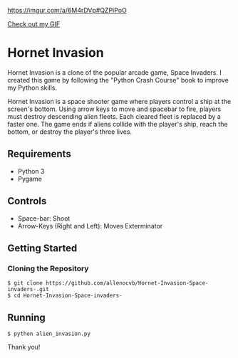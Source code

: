 https://imgur.com/a/6M4rDVp#QZPiPoO

[Check out my GIF](https://imgur.com/a/6M4rDVp)

# Hornet Invasion

Hornet Invasion is a clone of the popular arcade game, Space Invaders. I created this game by following the "Python Crash Course" book to improve my Python skills.

Hornet Invasion is a space shooter game where players control a ship at the screen's bottom. Using arrow keys to move and spacebar to fire, players must destroy descending alien fleets. Each cleared fleet is replaced by a faster one. The game ends if aliens collide with the player's ship, reach the bottom, or destroy the player's three lives.

## Requirements

- Python 3
- Pygame

## Controls

- Space-bar: Shoot
- Arrow-Keys (Right and Left): Moves Exterminator

## Getting Started

### Cloning the Repository

```
$ git clone https://github.com/allenocvb/Hornet-Invasion-Space-invaders-.git
$ cd Hornet-Invasion-Space-invaders-
```

## Running

```
$ python alien_invasion.py
```

Thank you!
